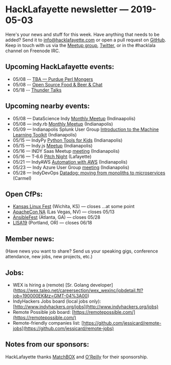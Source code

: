 # HackLafayette newsletter — 2019-05-03

Here's your news and stuff for this week. Have anything that needs to be added? Send it to info@hacklafayette.com or open a pull request on [GitHub](https://github.com/hacklafayette/newsletter). Keep in touch with us via the [Meetup group](https://www.meetup.com/hacklafayette/), [Twitter](https://twitter.com/hacklafayette), or in the #hacklala channel on Freenode IRC.

## Upcoming HackLafayette events:
* 05/08 -- [TBA — Purdue Perl Mongers](https://www.meetup.com/hacklafayette/events/vkwlfpyzhblb/) 
* 05/08 -- [Open Source Food & Beer & Chat](https://www.meetup.com/hacklafayette/events/rzscgqyzhblb/) 
* 05/18 -- [Thunder Talks ](https://www.meetup.com/hacklafayette/events/259391916/)

## Upcoming nearby events:
* 05/08 — DataScience Indy [Monthly Meetup](https://www.meetup.com/dsindy/events/bdkcwlyzhblb/) (Indinaapolis)
* 05/08 — indy.rb [Monthly Meetup](https://www.meetup.com/indyrb/events/cfszxyzhblb/) (Indianapolis)
* 05/09 — Indianapolis Splunk User Group [Introduction to the Machine Learning Toolkit](https://www.meetup.com/Indianapolis-Splunk-Users-Group/events/260576956/) (Indianapolis)
* 05/15 — IndyPy [Python Tools for Kids](https://www.meetup.com/indypy/events/bxqbmqyzhbsb/) (Indianapolis)
* 05/15 — Indy.js [Meetup](https://www.meetup.com/indyjs/events/ljvvdpyzhbtb/) (Indianapolis)
* 05/16 — INDY Saas Meetup [meeting](https://www.meetup.com/Indy-SaaS-Meetup/events/259486802/) (Indianapolis)
* 05/16 — T-6.6 [Pitch Night](https://www.meetup.com/tminus/events/257719666/) (Lafayette)
* 05/21 — IndyAWS [Automation with AWS](https://www.meetup.com/IndyAWS/events/dqzpsqyzhbcc/) (Indianapolis)
* 05/23 — Indy Azure User Group [meeting](https://www.meetup.com/Indy-Azure-User-Group/events/xkhznpyzhbfc/) (Indianapolis)
* 05/28 — IndyDevOps [Datadog: moving from monoliths to microservices](https://www.meetup.com/IndyDevOps/events/gjthrqyzhblc/) (Carmel)

## Open CfPs:
* [Kansas Linux Fest](https://kansaslinuxfest.org/speakers/) (Wichita, KS) — closes ...at some point
* [ApacheCon NA](https://www.apachecon.com/acna19/cfp.html) (Las Vegas, NV) — closes 05/13
* [AnsibleFest](https://ansiblefest2019.eventpoint.com/cfp) (Atlanta, GA) — closes 05/28
* [LISA19](https://www.usenix.org/conference/lisa19/call-for-participation) (Portland, OR) — closes 06/18

## Member news:

(Have news you want to share? Send us your speaking gigs, conference attendance, new jobs, new projects, etc.)

## Jobs:

- WEX is hiring a (remote) [Sr. Golang developer] (https://wex.taleo.net/careersection/wex_wexinc/jobdetail.ftl?job=190000EK&tz=GMT-04%3A00)
- IndyHackers Jobs board (local jobs only): [http://www.indyhackers.org/jobs](http://www.indyhackers.org/jobs)
- Remote Possible job board: [https://remotepossible.com/](https://remotepossible.com/)
- Remote-friendly companies list: [https://github.com/jessicard/remote-jobs](https://github.com/jessicard/remote-jobs)

## Notes from our sponsors:

HackLafayette thanks [MatchBOX](http://matchboxstudio.org/) and [O'Reilly](http://www.oreilly.com/) for their sponsorship.
